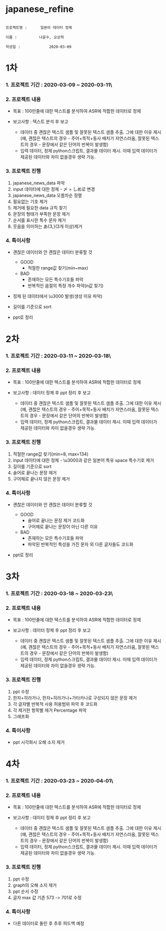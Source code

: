 # japanese_refine

                                                                                 프로젝트명 :      일본어 데이터 정제
                                                                                       이름 :          나윤수, 오상혁
                                                                                     작성일 :             2020-03-09
                                                                                     

1차
=======================================================
### 1. 프로젝트 기간 : 2020-03-09 ~ 2020-03-11\

### 2. 프로젝트 내용
  * 목표 : 100만줄에 대한 텍스트를 분석하여 ASR에 적합한 데이터로 정제
  
  * 보고사항 : 텍스트 분석 후 보고
    - 데이터 중 괜찮은 텍스트 샘플 및 잘못된 텍스트 샘플 추출. 그에 대한 이유 제시
      (예, 괜찮은 텍스트의 경우 - 주어+목적+동사 배치가 자연스러움, 잘못된 텍스트의 경우 -  문장에서 같은 단어의 반복이 발생함) 
    - 입력 데이터, 정제 python스크립트, 결과물 데이터 제시. 이때 입력 데이터가 제공된 데이터와 차이 없을경우 생략 가능. 

### 3. 프로젝트 진행
  1. japanese_news_data 파악
  2. input 데이터에 대한 정제
    - 〆 = しめ로 변경
  3. japanese_news_data 오름차순 정렬
  4. 필요없는 기호 제거
  5. 제거에 필요한 data 규칙 찾기
  6. 문장의 형태가 부족한 문장 제거
  7. 순서를 표시한 특수 문자 제거
  8. 웃음을 의미하는 あ{3,}(3개 이상)제거

### 4. 특이사항
  * 괜찮은 데이터와 안 괜찮은 데이터 분류할 것
    * GOOD
      * 적절한 range값 찾기(min~max)
    * BAD
      * 존재하는 모든 특수기호들 파악
      * 반복적인 음절의 특정 개수 파악(n값 찾기)
  
  * 정제 된 데이터에서 \u3000 발생(생성 이유 파악)
  * 길이를 기준으로 sort
  * ppt로 정리
  

2차
=======================================================
### 1. 프로젝트 기간 : 2020-03-11 ~ 2020-03-18\

### 2. 프로젝트 내용
  * 목표 : 100만줄에 대한 텍스트를 분석하여 ASR에 적합한 데이터로 정제
  
  * 보고사항 : 데이터 정제 후 ppt 정리 후 보고
    - 데이터 중 괜찮은 텍스트 샘플 및 잘못된 텍스트 샘플 추출. 그에 대한 이유 제시
      (예, 괜찮은 텍스트의 경우 - 주어+목적+동사 배치가 자연스러움, 잘못된 텍스트의 경우 -  문장에서 같은 단어의 반복이 발생함) 
    - 입력 데이터, 정제 python스크립트, 결과물 데이터 제시. 이때 입력 데이터가 제공된 데이터와 차이 없을경우 생략 가능. 

### 3. 프로젝트 진행
  1. 적절한 range값 찾기(min=8, max=134)
  2. input 데이터에 대한 정제
    - \u3000과 같은 일본어 특유 space 특수기호 제거
  3. 길이를 기준으로 sort
  4. 술어로 끝나는 문장 제거
  5. 구어체로 끝나지 않은 문장 제거

### 4. 특이사항
  * 괜찮은 데이터와 안 괜찮은 데이터 분류할 것
    * GOOD
      * 술어로 끝나는 문장 제거 코드화
      * 구어체로 끝나는 문장이 아닌 다른 이유
    * BAD
      * 존재하는 모든 특수기호들 파악
      * 파악된 반복적인 특성을 가진 문자 외 다른 글자들도 코드화   
  
  * ppt로 정리

3차
=======================================================
### 1. 프로젝트 기간 : 2020-03-18 ~ 2020-03-23\

### 2. 프로젝트 내용
  * 목표 : 100만줄에 대한 텍스트를 분석하여 ASR에 적합한 데이터로 정제
  
  * 보고사항 : 데이터 정제 후 ppt 정리 후 보고
    - 데이터 중 괜찮은 텍스트 샘플 및 잘못된 텍스트 샘플 추출. 그에 대한 이유 제시
      (예, 괜찮은 텍스트의 경우 - 주어+목적+동사 배치가 자연스러움, 잘못된 텍스트의 경우 -  문장에서 같은 단어의 반복이 발생함) 
    - 입력 데이터, 정제 python스크립트, 결과물 데이터 제시. 이때 입력 데이터가 제공된 데이터와 차이 없을경우 생략 가능. 

### 3. 프로젝트 진행
  1. ppt 수정
  2. 한자+히라가나, 한자+히라가나+가타카나로 구성되지 않은 문장 제거
  3. 각 글자별 반복적 사용 허용범위 파악 후 코드화
  4. 각 제거한 항목별 제거 Percentage 파악
  5. 그래프화

### 4. 특이사항
  * ppt 시각화시 오해 소지 제거
  
4차
=======================================================
### 1. 프로젝트 기간 : 2020-03-23 ~ 2020-04-01\

### 2. 프로젝트 내용
  * 목표 : 100만줄에 대한 텍스트를 분석하여 ASR에 적합한 데이터로 정제
  
  * 보고사항 : 데이터 정제 후 ppt 정리 후 보고
    - 데이터 중 괜찮은 텍스트 샘플 및 잘못된 텍스트 샘플 추출. 그에 대한 이유 제시
      (예, 괜찮은 텍스트의 경우 - 주어+목적+동사 배치가 자연스러움, 잘못된 텍스트의 경우 -  문장에서 같은 단어의 반복이 발생함) 
    - 입력 데이터, 정제 python스크립트, 결과물 데이터 제시. 이때 입력 데이터가 제공된 데이터와 차이 없을경우 생략 가능. 

### 3. 프로젝트 진행
  1. ppt 수정
  2. graph의 오해 소지 제거
  3. ppt 순서 수정
  4. 글자 max 값 기존 573 -> 701로 수정
  
### 4. 특이사항
  * 다른 데이터로 돌린 후 추후 피드백 예정
